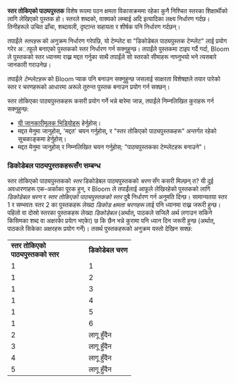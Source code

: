 ﻿**स्तर तोकिएको पाठ्यपुस्तक** विशेष रूपमा पठन क्षमता विकासक्रममा रहेका कुनै निश्चित स्तरका शिक्षार्थीको लागि लेखिएको पुस्तक हो। स्तरले शब्दको, वाक्यको लम्बाई अदि इत्यादिका लक्ष्य निर्धारण गर्दछ। तिनीहरूले उचित ढाँचा, शब्दावली, दृष्टान्त सहायता र शीर्षक पनि निर्धारण गर्दछन्।

तपाईंले *स्तरहरू* को अनुक्रम निर्धारण गरेपछि, यो टेम्प्लेट वा "डिकोडेबल पाठ्यपुस्तक टेम्प्लेट" लाई प्रयोग गरेर  अाफूले बनाएको पुस्तकको स्तर निर्धारण गर्न सक्नुहुन्छ। तपाईंले पुस्तकमा टाइप गर्दै गर्दा, Bloom ले पुस्तकको स्तर ध्यानमा राख्न मद्दत गर्नुका साथै तपाईंले सो स्तरको सीमाहरू नाघ्नुभयो भने त्यसबारे जानकारी गराउनेछ।

तपाईंले *टेम्प्लेटहरू* को Bloom प्याक पनि बनाउन सक्नुहुन्छ जसलाई साक्षरता विशेषज्ञले तयार पारेको स्तर र चरणहरूको आधारमा अरूले तुरुन्त पुस्तक बनाउन प्रयोग गर्न सक्छन्।

स्तर तोकिएका पाठ्यपुस्तकहरू कसरी प्रयोग गर्ने भन्ने बारेमा जान्न, तपाईंले निम्नलिखित कुराहरू गर्न सक्नुहुन्छ:

- [यी जानकारीमूलक भिडियोहरू](http://tiny.cc/8vbwux) हेर्नुहोस्।
- मद्दत मेनुमा जानुहोस्, 'मद्दत' चयन गर्नुहोस्, र "स्तर तोकिएको पाठ्यपुस्तकहरू" अन्तर्गत रहेको सूचकाङ्कमा हेर्नुहोस्।
- मद्दत मेनुमा जानुहोस् र निम्नलिखित चयन गर्नुहोस्: "पाठ्यपुस्तकका टेम्प्लेटहरू बनाउने"।

### डिकोडेबल पाठ्यपुस्तकहरूसँग सम्बन्ध

स्तर तोकिएको पाठ्यपुस्तकको *स्तर* डिकोडेबल पाठ्यपुस्तकको *चरण* सँग कसरी  मिल्छन् त? यी दुई अवधारणाहरू एक-अर्काका पूरक हुन्, र Bloom ले तपाईंलाई आफूले लेखिरहेको पुस्तकको लागि *डिकोडेबल चरण* र *स्तर तोकिएको पाठ्यपुस्तकको स्तर* दुबै निर्धारण गर्न  अनुमति दिन्छ। सामान्यतया स्तर 1 र सम्भवतः स्तर 2 का पुस्तकहरू लेख्दा *डिकोड क्षमता चरणहरू* लाई पनि ध्यानमा राख्न जरूरी हुन्छ। पहिलो वा दोस्रो स्तरका पुस्तकहरू लेख्दा *डिकोडेबल* (अर्थात्, पाठकले सजिलै अर्थ लगाउन सकिने किसिमका शब्‍द वा अक्षरकेा प्रयेाग भएकेा) छ कि छैन भन्ने कुरामा पनि ध्यान दिन जरूरी हुन्छ (अर्थात्, पाठकले सिकेका अक्षरहरू प्रयोग गर्ने)। तसर्थ पुस्तकहरूको अनुक्रम यस्तो देखिन सक्छ:
<table>
  <tr style="font-weight:bold">
    <td style="width:10em">स्तर तोकिएको पाठ्यपुस्तकको स्तर</td>
    <td>डिकोडेबल चरण</td>
  </tr>
  <tr>    <td>1</td>    <td>1</td>  </tr>
    <tr>    <td>1</td>    <td>2</td>  </tr>
    <tr>    <td>1</td>    <td>3</td>  </tr>
    <tr>    <td>1</td>    <td>4</td>  </tr>
    <tr>    <td>1</td>    <td>5</td>  </tr>
    <tr>    <td>1</td>    <td>6</td>  </tr>
    <tr>    <td>2</td>    <td>लागू हुँदैन</td>  </tr>
    <tr>    <td>3</td>    <td>लागू हुँदैन</td>  </tr>
    <tr>    <td>4</td>    <td>लागू हुँदैन</td>  </tr>
    <tr>    <td>5</td>    <td>लागू हुँदैन</td>  </tr>
</table>


